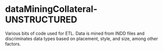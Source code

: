 # dataMiningCollateral-UNSTRUCTURED
Various bits of code used for ETL. Data is mined from INDD files and discriminates data types based on placement, style, and size, among other factors.

